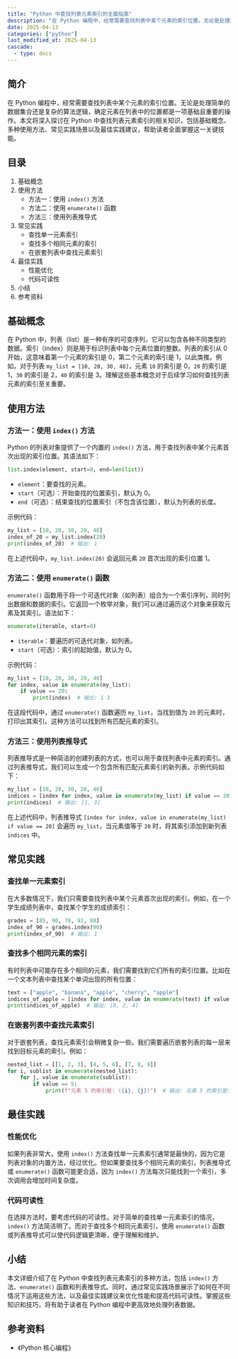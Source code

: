 ```yaml
---
title: "Python 中查找列表元素索引的全面指南"
description: "在 Python 编程中，经常需要查找列表中某个元素的索引位置。无论是处理简单的数据集合还是复杂的算法逻辑，确定元素在列表中的位置都是一项基础且重要的操作。本文将深入探讨在 Python 中查找列表元素索引的相关知识，包括基础概念、多种使用方法、常见实践场景以及最佳实践建议，帮助读者全面掌握这一关键技能。"
date: 2025-04-13
categories: ["python"]
last_modified_at: 2025-04-13
cascade:
  - type: docs
---
```



## 简介
在 Python 编程中，经常需要查找列表中某个元素的索引位置。无论是处理简单的数据集合还是复杂的算法逻辑，确定元素在列表中的位置都是一项基础且重要的操作。本文将深入探讨在 Python 中查找列表元素索引的相关知识，包括基础概念、多种使用方法、常见实践场景以及最佳实践建议，帮助读者全面掌握这一关键技能。

<!-- more -->
## 目录
1. 基础概念
2. 使用方法
    - 方法一：使用 `index()` 方法
    - 方法二：使用 `enumerate()` 函数
    - 方法三：使用列表推导式
3. 常见实践
    - 查找单一元素索引
    - 查找多个相同元素的索引
    - 在嵌套列表中查找元素索引
4. 最佳实践
    - 性能优化
    - 代码可读性
5. 小结
6. 参考资料

## 基础概念
在 Python 中，列表（list）是一种有序的可变序列，它可以包含各种不同类型的数据。索引（index）则是用于标识列表中每个元素位置的整数。列表的索引从 0 开始，这意味着第一个元素的索引是 0，第二个元素的索引是 1，以此类推。例如，对于列表 `my_list = [10, 20, 30, 40]`，元素 `10` 的索引是 0，`20` 的索引是 1，`30` 的索引是 2，`40` 的索引是 3。理解这些基本概念对于后续学习如何查找列表元素的索引至关重要。

## 使用方法
### 方法一：使用 `index()` 方法
Python 的列表对象提供了一个内置的 `index()` 方法，用于查找列表中某个元素首次出现的索引位置。其语法如下：
```python
list.index(element, start=0, end=len(list))
```
- `element`：要查找的元素。
- `start`（可选）：开始查找的位置索引，默认为 0。
- `end`（可选）：结束查找的位置索引（不包含该位置），默认为列表的长度。

示例代码：
```python
my_list = [10, 20, 30, 20, 40]
index_of_20 = my_list.index(20)
print(index_of_20)  # 输出: 1
```
在上述代码中，`my_list.index(20)` 会返回元素 `20` 首次出现的索引位置 1。

### 方法二：使用 `enumerate()` 函数
`enumerate()` 函数用于将一个可迭代对象（如列表）组合为一个索引序列，同时列出数据和数据的索引。它返回一个枚举对象，我们可以通过遍历这个对象来获取元素及其索引。语法如下：
```python
enumerate(iterable, start=0)
```
- `iterable`：要遍历的可迭代对象，如列表。
- `start`（可选）：索引的起始值，默认为 0。

示例代码：
```python
my_list = [10, 20, 30, 20, 40]
for index, value in enumerate(my_list):
    if value == 20:
        print(index)  # 输出: 1 3
```
在这段代码中，通过 `enumerate()` 函数遍历 `my_list`，当找到值为 `20` 的元素时，打印出其索引。这种方法可以找到所有匹配元素的索引。

### 方法三：使用列表推导式
列表推导式是一种简洁的创建列表的方式，也可以用于查找列表中元素的索引。通过列表推导式，我们可以生成一个包含所有匹配元素索引的新列表。示例代码如下：
```python
my_list = [10, 20, 30, 20, 40]
indices = [index for index, value in enumerate(my_list) if value == 20]
print(indices)  # 输出: [1, 3]
```
在上述代码中，列表推导式 `[index for index, value in enumerate(my_list) if value == 20]` 会遍历 `my_list`，当元素值等于 `20` 时，将其索引添加到新列表 `indices` 中。

## 常见实践
### 查找单一元素索引
在大多数情况下，我们只需要查找列表中某个元素首次出现的索引。例如，在一个学生成绩列表中，查找某个学生的成绩索引：
```python
grades = [85, 90, 78, 92, 88]
index_of_90 = grades.index(90)
print(index_of_90)  # 输出: 1
```

### 查找多个相同元素的索引
有时列表中可能存在多个相同的元素，我们需要找到它们所有的索引位置。比如在一个文本列表中查找某个单词出现的所有位置：
```python
text = ["apple", "banana", "apple", "cherry", "apple"]
indices_of_apple = [index for index, value in enumerate(text) if value == "apple"]
print(indices_of_apple)  # 输出: [0, 2, 4]
```

### 在嵌套列表中查找元素索引
对于嵌套列表，查找元素索引会稍微复杂一些。我们需要遍历嵌套列表的每一层来找到目标元素的索引。例如：
```python
nested_list = [[1, 2, 3], [4, 5, 6], [7, 8, 9]]
for i, sublist in enumerate(nested_list):
    for j, value in enumerate(sublist):
        if value == 5:
            print(f"元素 5 的索引是: ({i}, {j})")  # 输出: 元素 5 的索引是: (1, 1)
```

## 最佳实践
### 性能优化
如果列表非常大，使用 `index()` 方法查找单一元素索引通常是最快的，因为它是列表对象的内置方法，经过优化。但如果要查找多个相同元素的索引，列表推导式或 `enumerate()` 函数可能更合适，因为 `index()` 方法每次只能找到一个索引，多次调用会增加时间复杂度。

### 代码可读性
在选择方法时，要考虑代码的可读性。对于简单的查找单一元素索引的情况，`index()` 方法简洁明了。而对于查找多个相同元素索引，使用 `enumerate()` 函数或列表推导式可以使代码逻辑更清晰，便于理解和维护。

## 小结
本文详细介绍了在 Python 中查找列表元素索引的多种方法，包括 `index()` 方法、`enumerate()` 函数和列表推导式。同时，通过常见实践场景展示了如何在不同情况下运用这些方法，以及最佳实践建议来优化性能和提高代码可读性。掌握这些知识和技巧，将有助于读者在 Python 编程中更高效地处理列表数据。

## 参考资料
- 《Python 核心编程》